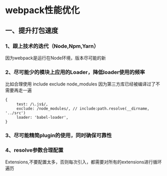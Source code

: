 # webpack性能优化

## 一、提升打包速度

### 1、跟上技术的迭代（Node,Npm,Yarn）

因为webpack是运行在Node环境，版本尽可能的新

### 2、尽可能少的模块上应用的Loader，降低loader使用的频率

比如合理使用 include exclude   node_modules 因为第三方库已经被编译过了不需要再走一遍

```
{ 
     test: /\.js$/, 
     exclude: /node_modules/, // include:path.resolve(__dirname, '../src')
     loader: 'babel-loader',
}
```


### 3、尽可能精简plugin的使用，同时确保可靠性

### 4、resolve参数合理配置

Extensions,不要配置太多，否则每次引入，都需要对所有的extensions进行循环遍历
